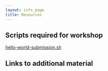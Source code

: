 ```yaml
---
layout: info_page
title: Resources
---
```


## Scripts required for workshop

[hello-world-submission.sh](scripts/hello-world-submission.sh)

## Links to additional material
